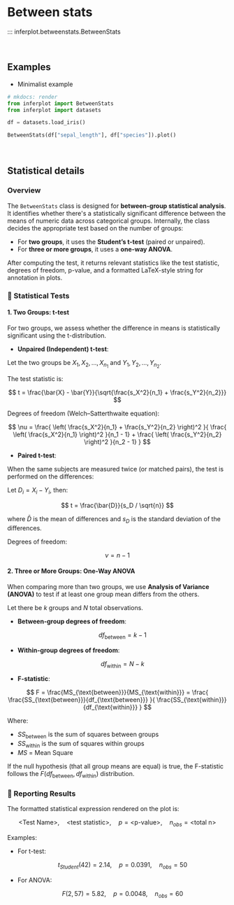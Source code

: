 # Between stats

::: inferplot.betweenstats.BetweenStats

<br>

## Examples

- Minimalist example

```python
# mkdocs: render
from inferplot import BetweenStats
from inferplot import datasets

df = datasets.load_iris()

BetweenStats(df["sepal_length"], df["species"]).plot()
```

<br>

## Statistical details

### Overview

The `BetweenStats` class is designed for **between-group statistical analysis**. It identifies whether there's a statistically significant difference between the means of numeric data across categorical groups. Internally, the class decides the appropriate test based on the number of groups:

- For **two groups**, it uses the **Student’s t-test** (paired or unpaired).
- For **three or more groups**, it uses a **one-way ANOVA**.

After computing the test, it returns relevant statistics like the test statistic, degrees of freedom, p-value, and a formatted LaTeX-style string for annotation in plots.

### 📐 Statistical Tests

#### 1. **Two Groups: t-test**

For two groups, we assess whether the difference in means is statistically significant using the t-distribution.

- **Unpaired (Independent) t-test**:

Let the two groups be $X_1, X_2, \ldots, X_{n_1}$ and $Y_1, Y_2, \ldots, Y_{n_2}$.

The test statistic is:

$$
t = \frac{\bar{X} - \bar{Y}}{\sqrt{\frac{s_X^2}{n_1} + \frac{s_Y^2}{n_2}}}
$$

Degrees of freedom (Welch–Satterthwaite equation):

$$
\nu = \frac{
  \left( \frac{s_X^2}{n_1} + \frac{s_Y^2}{n_2} \right)^2
}{
  \frac{ \left( \frac{s_X^2}{n_1} \right)^2 }{n_1 - 1} +
  \frac{ \left( \frac{s_Y^2}{n_2} \right)^2 }{n_2 - 1}
}
$$

- **Paired t-test**:

When the same subjects are measured twice (or matched pairs), the test is performed on the differences:

Let $D_i = X_i - Y_i$, then:

$$
t = \frac{\bar{D}}{s_D / \sqrt{n}}
$$

where $\bar{D}$ is the mean of differences and $s_D$ is the standard deviation of the differences.

Degrees of freedom:

$$
\nu = n - 1
$$

#### 2. **Three or More Groups: One-Way ANOVA**

When comparing more than two groups, we use **Analysis of Variance (ANOVA)** to test if at least one group mean differs from the others.

Let there be $k$ groups and $N$ total observations.

- **Between-group degrees of freedom**:

  $$
  df_{\text{between}} = k - 1
  $$

- **Within-group degrees of freedom**:

  $$
  df_{\text{within}} = N - k
  $$

- **F-statistic**:

$$
F = \frac{MS_{\text{between}}}{MS_{\text{within}}}
= \frac{ \frac{SS_{\text{between}}}{df_{\text{between}}} }{ \frac{SS_{\text{within}}}{df_{\text{within}}} }
$$

Where:

- $SS_{\text{between}}$ is the sum of squares between groups
- $SS_{\text{within}}$ is the sum of squares within groups
- $MS$ = Mean Square

If the null hypothesis (that all group means are equal) is true, the F-statistic follows the $F(df_{\text{between}}, df_{\text{within}})$ distribution.

### 📎 Reporting Results

The formatted statistical expression rendered on the plot is:

$$
\text{<Test Name>},\quad \text{<test statistic>},\quad p = \text{<p-value>},\quad n_{obs} = \text{<total n>}
$$

Examples:

- For t-test:

  $$
  t_{{Student}}(42) = 2.14,\quad p = 0.0391,\quad n_{{obs}} = 50
  $$

- For ANOVA:

  $$
  F(2, 57) = 5.82,\quad p = 0.0048,\quad n_{{obs}} = 60
  $$

